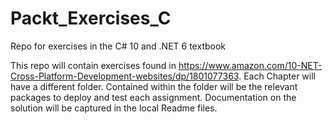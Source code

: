 # Packt_Exercises_C
Repo for exercises in the C# 10 and .NET 6 textbook

This repo will contain exercises found in https://www.amazon.com/10-NET-Cross-Platform-Development-websites/dp/1801077363.
Each Chapter will have a different folder. Contained within the folder will be the relevant packages to deploy and test each assignment. Documentation on the solution will be captured in the local Readme files.
